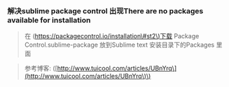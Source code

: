 ### 解决sublime package control 出现There are no packages available for installation

> 在 \([https://packagecontrol.io/installation\#st2\)下载](https://packagecontrol.io/installation#st2%29下载) Package Control.sublime-package 放到Sublime text 安装目录下的Packages 里面



> 参考博客: \([http://www.tuicool.com/articles/UBnYrq\](http://www.tuicool.com/articles/UBnYrq\)\)



